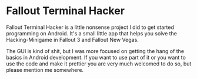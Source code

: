 # Fallout Terminal Hacker

Fallout Terminal Hacker is a little nonsense project I did to get started programming on Android. It's a small little app that helps you solve the Hacking-Minigame in Fallout 3 and Fallout New Vegas.

The GUI is kind of shit, but I was more focused on getting the hang of the basics in Android development. If you want to use part of it or you want to use the code and make it prettier you are very much welcomed to do so, but please mention me somewhere.
